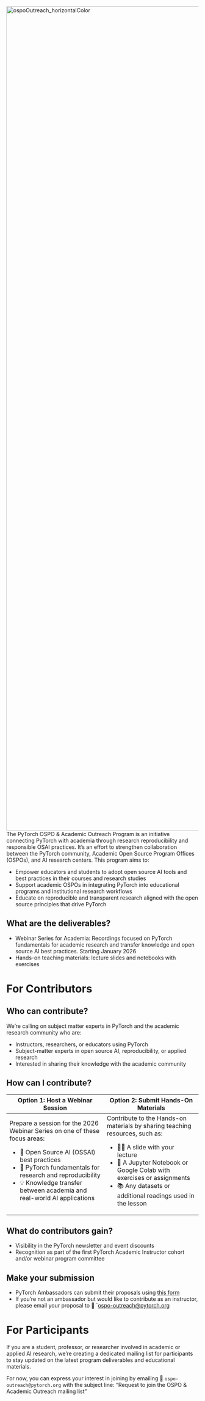 
<img width="3840" height="2160" alt="ospoOutreach_horizontalColor" src="https://github.com/user-attachments/assets/ebe941b2-af5f-4038-8785-e0ff4c233715" />
The PyTorch OSPO & Academic Outreach Program is an initiative connecting PyTorch with academia through research reproducibility and responsible OSAI practices. It’s an effort to strengthen collaboration between the PyTorch community, Academic Open Source Program Offices (OSPOs), and AI research centers. This program aims to:

- Empower educators and students to adopt open source AI tools and best practices in their courses and research studies
- Support academic OSPOs in integrating PyTorch into educational programs and institutional research workflows
- Educate on reproducible and transparent research aligned with the open source principles that drive PyTorch

## What are the deliverables?

- Webinar Series for Academia: Recordings focused on PyTorch fundamentals for academic research and transfer knowledge and open source AI best practices. Starting January 2026
- Hands-on teaching materials: lecture slides and notebooks with exercises

# For Contributors

## Who can contribute?

We’re calling on subject matter experts in PyTorch and the academic research community who are:

- Instructors, researchers, or educators using PyTorch
- Subject-matter experts in open source AI, reproducibility, or applied research
- Interested in sharing their knowledge with the academic community

## How can I contribute?

|Option 1:  Host a Webinar Session | Option 2: Submit Hands-On Materials |
| --- | --- |
| Prepare a session for the 2026 Webinar Series on one of these focus areas:<ul><li>🧩 Open Source AI (OSSAI) best practices</li><li>🧪 PyTorch fundamentals for research and reproducibility</li><li>💡 Knowledge transfer between academia and real-world AI applications</li></ul> | Contribute to the Hands-on materials by sharing teaching resources, such as:<ul><li>🧑‍🏫 A slide with your lecture</li><li>🧪 A Jupyter Notebook or Google Colab with exercises or assignments</li><li>📚 Any datasets or additional readings used in the lesson</li></ul>|

## What do contributors gain?
- Visibility in the PyTorch newsletter and event discounts
- Recognition as part of the first PyTorch Academic Instructor cohort and/or webinar program committee

## Make your submission
- PyTorch Ambassadors can submit their proposals using [this form](https://github.com/pytorch-fdn/ambassador-program-management/issues/new/choose)
- If you’re not an ambassador but would like to contribute as an instructor, please email your proposal to 📩 `ospo-outreach@pytorch.org

# For Participants
If you are a student, professor, or researcher involved in academic or applied AI research, we’re creating a dedicated mailing list for participants to stay updated on the latest program deliverables and educational materials.

For now, you can express your interest in joining by emailing 📩 `ospo-outreach@pytorch.org` with the subject line: “Request to join the OSPO & Academic Outreach mailing list”

